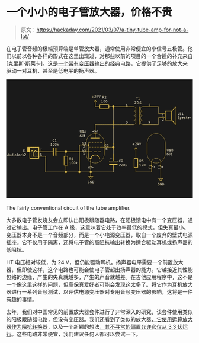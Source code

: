# 一个小小的电子管放大器，价格不贵

> 原文：<https://hackaday.com/2021/03/07/a-tiny-tube-amp-for-not-a-lot/>

在电子管音频的极端预算端是单管放大器，通常使用非常便宜的小信号五极管。他们以前以各种各样的形式在这里出现过，对那些以前的项目的一个合适的补充来自[克里斯·斯莱卡]。[这是一个带有变压器输出](https://hackaday.io/project/177987-the-milli-amp)的经典电路，它提供了足够的放大来驱动一对耳机，甚至是低电平的扬声器。

[![](img/9641466562f10957c7efaeafb1fecb46.png)](https://hackaday.com/wp-content/uploads/2021/03/tiny-tube-amp-circuit.jpg)

The fairly conventional circuit of the tube amplifier.

大多数电子管发烧友会立即认出阳极跟随器电路，在阳极馈电中有一个变压器，通过它输出。电子管工作在 A 级，这意味着它处于效率最低的模式，但失真最小。变压器本身不是一个音频部分，而是一个小电源变压器，取自一个废弃的壁式电源插座。它不仅用于隔离，还将电子管的高阻抗输出转换为适合驱动耳机或扬声器的低阻抗。

HT 电压相对较低，为 24 V，但仍能驱动耳机。扬声器电平需要一个前置放大器，但即使这样，这个电路也可能会使电子管超出扬声器的能力。它越接近其性能包络的边缘，产生的失真就越多，产生的声音就越差。在吉他应用程序中，这不是一个像这里这样的问题，但高保真爱好者可能会发现这太多了。将它作为耳机放大器进行一系列音频测试，以评估电源变压器对专用音频变压器的影响，这将是一件有趣的事情。

去年，我们对中国常见的前置放大器套件进行了非常深入的研究，该套件使用类似的阳极跟随器电路，但没有变压器。我们还看到了类似的放大器[，它使用运算放大器作为阻抗转换器](https://hackaday.com/2021/02/27/a-very-modern-tube-headphone-amplifier/)，以及一个新颖的想法[，其不寻常的偏置允许它仅从 3.3 伏运行](https://hackaday.com/2020/02/08/a-3-3-v-tube-preamp-without-an-inverter/)。这些电路非常便宜，我们建议任何人都可以尝试一下。